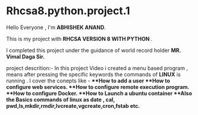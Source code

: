 # Rhcsa8.python.project.1

Hello Everyone , I'm <b>ABHISHEK ANAND</b>.

This is my project with <b>RHCSA VERSION 8 WITH PYTHON </b>.

I completed this project under the guidance of world record holder <b> MR. Vimal Daga Sir.</b>

project descrition:-
                    In this project Video i created a menu based program , means after pressing the specific keywords the commands of <b>LINUX</b> is running .
                    I cover the conepts like -
                                          <b>  **How to add a user
                                            **How to configure web services.
                                            **How to configure remote execution program.
                                            **How to configure Docker.
                                            **How to Launch a ubuntu container 
                                            **Also the Basics commands of linux as date , cal, pwd,ls,mkdir,rmdir,lvcreate,vgcreate,cron,fstab etc.</b>
                                            
                                        
